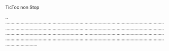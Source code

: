 TicToc non Stop

..
.........................................................................................................................................................................................................................................................................................................................................................................................................................................................................................................................................